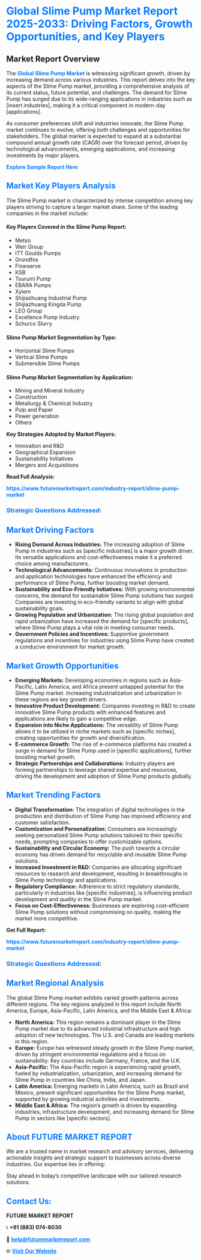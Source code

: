 <h1 style="color: #007BFF;">Global Slime Pump Market Report 2025-2033: Driving Factors, Growth Opportunities, and Key Players</h1>

<section id="overview">
<h2>Market Report Overview</h2>
<p>The <a href="https://www.futuremarketreport.com/industry-report/slime-pump-market" style="color: #007BFF; text-decoration: none;"><strong>Global Slime Pump Market</strong></a> is witnessing significant growth, driven by increasing demand across various industries. This report delves into the key aspects of the Slime Pump market, providing a comprehensive analysis of its current status, future potential, and challenges. The demand for Slime Pump has surged due to its wide-ranging applications in industries such as [insert industries], making it a critical component in modern-day [applications].</p>
<p>As consumer preferences shift and industries innovate, the Slime Pump market continues to evolve, offering both challenges and opportunities for stakeholders. The global market is expected to expand at a substantial compound annual growth rate (CAGR) over the forecast period, driven by technological advancements, emerging applications, and increasing investments by major players.</p>
</section>

<section id="overview">
<p><a href="https://www.futuremarketreport.com/request-sample/reportId=89821" style="color: #007BFF; text-decoration: none;"><strong>Explore Sample Report Here</strong></a></p>
</section>

<section id="key-players">
<h2 style="color: #007BFF;">Market Key Players Analysis</h2>
<p>The Slime Pump market is characterized by intense competition among key players striving to capture a larger market share. Some of the leading companies in the market include:</p>
<h4>Key Players Covered in the Slime Pump Report:</h4>
<ul><li>Metso</li><li>Weir Group</li><li>ITT Goulds Pumps</li><li>Grundfos</li><li>Flowserve</li><li>KSB</li><li>Tsurumi Pump</li><li>EBARA Pumps</li><li>Xylem</li><li>Shijiazhuang Industrial Pump</li><li>Shijiazhuang Kingda Pump</li><li>LEO Group</li><li>Excellence Pump Industry</li><li>Schurco Slurry</li></ul>
<h4>Slime Pump Market Segmentation by Type:</h4>
<ul><li>Horizontal Slime Pumps</li><li>Vertical Slime Pumps</li><li>Submersible Slime Pumps</li></ul>

<h4>Slime Pump Market Segmentation by Application:</h4>
<ul><li>Mining and Mineral Industry</li><li>Construction</li><li>Metallurgy &amp; Chemical Industry</li><li>Pulp and Paper</li><li>Power generation</li><li>Others</li></ul>
<p><strong>Key Strategies Adopted by Market Players:</strong></p>
<ul>
<li>Innovation and R&D</li>
<li>Geographical Expansion</li>
<li>Sustainability Initiatives</li>
<li>Mergers and Acquisitions</li>
</ul>
</section>

<section>
<p><strong>Read Full Analysis: </strong></p><a href="https://www.futuremarketreport.com/industry-report/slime-pump-market" style="color: #007BFF; text-decoration: none;"><strong>https://www.futuremarketreport.com/industry-report/slime-pump-market</strong></a>
<h3 style="color: #007BFF;">Strategic Questions Addressed:</h3>
</section>

<section id="driving-factors">
<h2 style="color: #007BFF;">Market Driving Factors</h2>
<ul>
<li><strong>Rising Demand Across Industries:</strong> The increasing adoption of Slime Pump in industries such as [specific industries] is a major growth driver. Its versatile applications and cost-effectiveness make it a preferred choice among manufacturers.</li>
<li><strong>Technological Advancements:</strong> Continuous innovations in production and application technologies have enhanced the efficiency and performance of Slime Pump, further boosting market demand.</li>
<li><strong>Sustainability and Eco-Friendly Initiatives:</strong> With growing environmental concerns, the demand for sustainable Slime Pump solutions has surged. Companies are investing in eco-friendly variants to align with global sustainability goals.</li>
<li><strong>Growing Population and Urbanization:</strong> The rising global population and rapid urbanization have increased the demand for [specific products], where Slime Pump plays a vital role in meeting consumer needs.</li>
<li><strong>Government Policies and Incentives:</strong> Supportive government regulations and incentives for industries using Slime Pump have created a conducive environment for market growth.</li>
</ul>
</section>

<section id="growth-opportunities">
<h2 style="color: #007BFF;">Market Growth Opportunities</h2>
<ul>
<li><strong>Emerging Markets:</strong> Developing economies in regions such as Asia-Pacific, Latin America, and Africa present untapped potential for the Slime Pump market. Increasing industrialization and urbanization in these regions are key growth drivers.</li>
<li><strong>Innovative Product Development:</strong> Companies investing in R&D to create innovative Slime Pump products with enhanced features and applications are likely to gain a competitive edge.</li>
<li><strong>Expansion into Niche Applications:</strong> The versatility of Slime Pump allows it to be utilized in niche markets such as [specific niches], creating opportunities for growth and diversification.</li>
<li><strong>E-commerce Growth:</strong> The rise of e-commerce platforms has created a surge in demand for Slime Pump used in [specific applications], further boosting market growth.</li>
<li><strong>Strategic Partnerships and Collaborations:</strong> Industry players are forming partnerships to leverage shared expertise and resources, driving the development and adoption of Slime Pump products globally.</li>
</ul>
</section>

<section id="trending-factors">
<h2 style="color: #007BFF;">Market Trending Factors</h2>
<ul>
<li><strong>Digital Transformation:</strong> The integration of digital technologies in the production and distribution of Slime Pump has improved efficiency and customer satisfaction.</li>
<li><strong>Customization and Personalization:</strong> Consumers are increasingly seeking personalized Slime Pump solutions tailored to their specific needs, prompting companies to offer customizable options.</li>
<li><strong>Sustainability and Circular Economy:</strong> The push towards a circular economy has driven demand for recyclable and reusable Slime Pump solutions.</li>
<li><strong>Increased Investment in R&D:</strong> Companies are allocating significant resources to research and development, resulting in breakthroughs in Slime Pump technology and applications.</li>
<li><strong>Regulatory Compliance:</strong> Adherence to strict regulatory standards, particularly in industries like [specific industries], is influencing product development and quality in the Slime Pump market.</li>
<li><strong>Focus on Cost-Effectiveness:</strong> Businesses are exploring cost-efficient Slime Pump solutions without compromising on quality, making the market more competitive.</li>
</ul>
</section>

<section>
<p><strong>Get Full Report: </strong></p><a href="https://www.futuremarketreport.com/industry-report/slime-pump-market" style="color: #007BFF; text-decoration: none;"><strong>https://www.futuremarketreport.com/industry-report/slime-pump-market</strong></a>
<h3 style="color: #007BFF;">Strategic Questions Addressed:</h3>
</section>


<section id="regional-analysis">
<h2 style="color: #007BFF;">Market Regional Analysis</h2>
<p>The global Slime Pump market exhibits varied growth patterns across different regions. The key regions analyzed in this report include North America, Europe, Asia-Pacific, Latin America, and the Middle East & Africa:</p>
<ul>
<li><strong>North America:</strong> This region remains a dominant player in the Slime Pump market due to its advanced industrial infrastructure and high adoption of new technologies. The U.S. and Canada are leading markets in this region.</li>
<li><strong>Europe:</strong> Europe has witnessed steady growth in the Slime Pump market, driven by stringent environmental regulations and a focus on sustainability. Key countries include Germany, France, and the U.K.</li>
<li><strong>Asia-Pacific:</strong> The Asia-Pacific region is experiencing rapid growth, fueled by industrialization, urbanization, and increasing demand for Slime Pump in countries like China, India, and Japan.</li>
<li><strong>Latin America:</strong> Emerging markets in Latin America, such as Brazil and Mexico, present significant opportunities for the Slime Pump market, supported by growing industrial activities and investments.</li>
<li><strong>Middle East & Africa:</strong> The region’s growth is driven by expanding industries, infrastructure development, and increasing demand for Slime Pump in sectors like [specific sectors].</li>
</ul>
</section>

<footer>
<h2 style="color: #007BFF;">About FUTURE MARKET REPORT</h2>
<p>We are a trusted name in market research and advisory services, delivering actionable insights and strategic support to businesses across diverse industries. Our expertise lies in offering:</p>

<p>Stay ahead in today’s competitive landscape with our tailored research solutions.</p>

<h2 style="color: #007BFF;">Contact Us:</h2>
<p><strong>FUTURE MARKET REPORT</strong></p>
<p>📞 <strong>+91 (883) 074-8030</strong></p>
<p>📧 <strong><a href="mailto:help@futuremarketreport.com" style="color: #007BFF;">help@futuremarketreport.com</a></strong></p>
<p>🌐 <strong><a href="https://www.futuremarketreport.com/" style="color: #007BFF;">Visit Our Website</a></strong></p>
</footer>